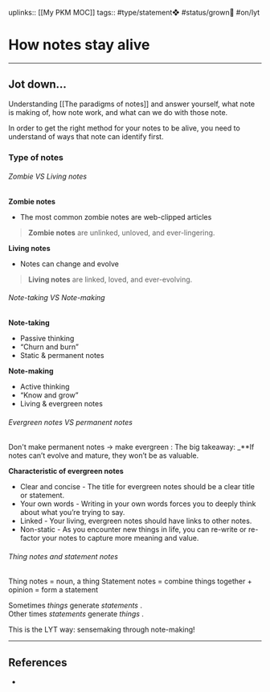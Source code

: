 uplinks:: [[My PKM MOC]]
tags:: #type/statement❖ #status/grown🌳 #on/lyt 

# How notes stay alive
---
## Jot down...
Understanding [[The paradigms of notes]] and answer yourself, what note is making of, how note work, and what can we do with those note.

In order to get the right method for your notes to be alive, you need to understand of ways that note can identify first.

### Type of notes
###### Zombie VS Living notes
**Zombie notes**
- The most common zombie notes are web-clipped articles
> **Zombie notes** are unlinked, unloved, and ever-lingering.

**Living notes**
- Notes can change and evolve
> **Living notes** are linked, loved, and ever-evolving.

###### Note-taking VS Note-making
**Note-taking**
- Passive thinking
- “Churn and burn”
- Static & permanent notes

**Note-making**
- Active thinking
-  “Know and grow”
- Living & evergreen notes

###### Evergreen notes VS permanent notes
Don't make permanent notes -> make evergreen : The big takeaway: _**If notes can’t evolve and mature, they won’t be as valuable.

**Characteristic of evergreen notes**
- Clear and concise - The title for evergreen notes should be a clear title or statement.
- Your own words - Writing in your own words forces you to deeply think about what you’re trying to say.
- Linked - Your living, evergreen notes should have links to other notes.
- Non-static - As you encounter new things in life, you can re-write or re-factor your notes to capture more meaning and value.

###### Thing notes and statement notes
Thing notes = noun, a thing
Statement notes = combine things together + opinion = form a statement 

Sometimes _things_ generate _statements_ .  
Other times _statements_ generate _things_ .

This is the LYT way: sensemaking through note-making!

---
## References
- 